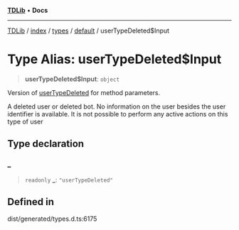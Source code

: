 [**TDLib**](../../../../../../README.md) • **Docs**

***

[TDLib](../../../../../../modules.md) / [index](../../../../../README.md) / [types](../../../README.md) / [default](../README.md) / userTypeDeleted$Input

# Type Alias: userTypeDeleted$Input

> **userTypeDeleted$Input**: `object`

Version of [userTypeDeleted](userTypeDeleted.md) for method parameters.

A deleted user or deleted bot. No information on the user besides the user identifier is available. It is not possible to perform any active actions on this type of user

## Type declaration

### \_

> `readonly` **\_**: `"userTypeDeleted"`

## Defined in

dist/generated/types.d.ts:6175

